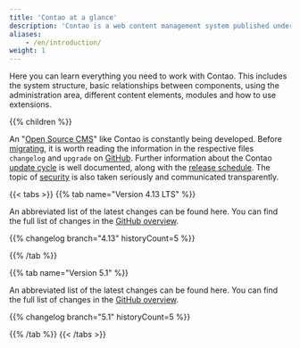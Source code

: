 ```yaml
---
title: 'Contao at a glance'
description: 'Contao is a web content management system published under an Open Source license, namely the Lesser General Public License.'
aliases:
    - /en/introduction/
weight: 1
---
```



Here you can learn everything you need to work with Contao. This includes the system structure, basic relationships between components, 
using the administration area, different content elements, modules and how to use extensions.

{{% children %}}

An "[Open Source CMS](/en/introduction/contao-open-source-cms/)" like Contao is constantly being developed. Before [migrating](/en/migration/), 
it is worth reading the information in the respective files `changelog` and `upgrade` on [GitHub](https://github.com/contao/contao). 
Further information about the Contao [update cycle](/en/installation/update-contao/#the-contao-update-cycle) is well documented, along with 
the [release schedule](https://contao.org/en/release-plan.html). The topic of [security](https://contao.org/en/security-advisories.html) is 
also taken seriously and communicated transparently.

{{< tabs >}}
{{% tab name="Version 4.13 LTS" %}}

An abbreviated list of the latest changes can be found here. You can find the full list of changes in the [GitHub overview](https://github.com/contao/contao/blob/4.13/CHANGELOG.md).

{{% changelog branch="4.13" historyCount=5 %}}

{{% /tab %}}

{{% tab name="Version 5.1" %}}

An abbreviated list of the latest changes can be found here. You can find the full list of changes in the [GitHub overview](https://github.com/contao/contao/blob/5.1/CHANGELOG.md).

{{% changelog branch="5.1" historyCount=5 %}}

{{% /tab %}}
{{< /tabs >}}